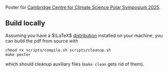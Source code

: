 Poster for [Cambridge Centre for Climate Science Polar Symposium 2025](https://polarnetwork.org/events/ccfcs-polar-symposium-2025/).

## Build locally
Assuming you have a $\LaTeX$ [distribution](https://www.latex-project.org/get/) installed on your machine, you can build the pdf from source with
```shell
chmod +x scripts/compile.sh scripts/cleanup.sh
make poster
```
which should cleanup auxiliary files (`make clean` gets rid of them).